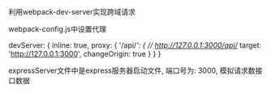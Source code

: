 
利用webpack-dev-server实现跨域请求

webpack-config.js中设置代理

devServer: {
        inline: true,
        proxy: {
            '/api/*': {  // http://127.0.0.1:3000/api/*
                target: 'http://127.0.0.1:3000',
                changeOrigin: true
            }
        }
    }
    
    
expressServer文件中是express服务器启动文件, 端口号为: 3000, 模拟请求数接口数据
